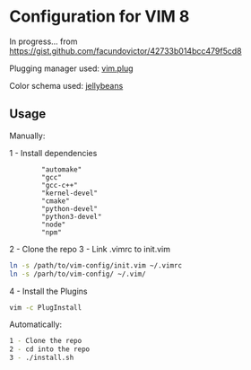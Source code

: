 # Configuration for VIM 8

In progress... from https://gist.github.com/facundovictor/42733b014bcc479f5cd8

Plugging manager used: [vim.plug](https://github.com/junegunn/vim-plug)

Color schema used: [jellybeans](https://github.com/nanotech/jellybeans.vim)

## Usage

Manually:

1 - Install dependencies
```
        "automake"
        "gcc"
        "gcc-c++"
        "kernel-devel"
        "cmake"
        "python-devel"
        "python3-devel"
        "node"
        "npm"
```
2 - Clone the repo
3 - Link .vimrc to init.vim

```sh
ln -s /path/to/vim-config/init.vim ~/.vimrc
ln -s /parh/to/vim-config/ ~/.vim/
```

4 - Install the Plugins

```sh
vim -c PlugInstall
```

Automatically:

```sh
1 - Clone the repo
2 - cd into the repo
3 - ./install.sh
